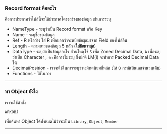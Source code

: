 
### Record format  คืออะไร

คือการประกาศว่าไฟล์นี้จะใช้ประกาศโครงสร้างของข้อมูล เช่นการระบุ 
- NameType - ระบุว่าเป็น Record format หรือ Key
- Name - ระบุชื่อของข้อมูล
- Ref - R หรือว่าง ใส่ R เพื่อบอกว่าจะหบิยข้อมูลมาจาก Field ของไฟล์อื่น
- Length - ความยาวของข้อมูล 5 หลัก (**ใส่ชิดขวาสุด**)
- DataType - ระบุว่าเป็นข้อมูลอะไร ส่วนใหญ่ใช้ `S` เพื่อ Zoned Decimal Data, `A` เพื่อระบุว่าเป็น Character , `ว่าง` คือการไม่ระบุ ซึ่งปกติ LM(i) จะทำการ Packed Decimal Data ให้
- DecimalPosition - เราจะใช้ในการระบุว่าจะมีทศนิยมกี่หลัก (ใส่ 0 กรณีเป็นเลขจำนวนเต็ม)
- Functions - ใช้ในการ

___
### หา Object ยังไง

เราจะใช้คำสั่ง
```
WRKOBJ
```
เพื่อค้นหา Object ได้ทั้งหมดไม่ว่าจะเป็น `Library`, `Object`, `Member`

___


